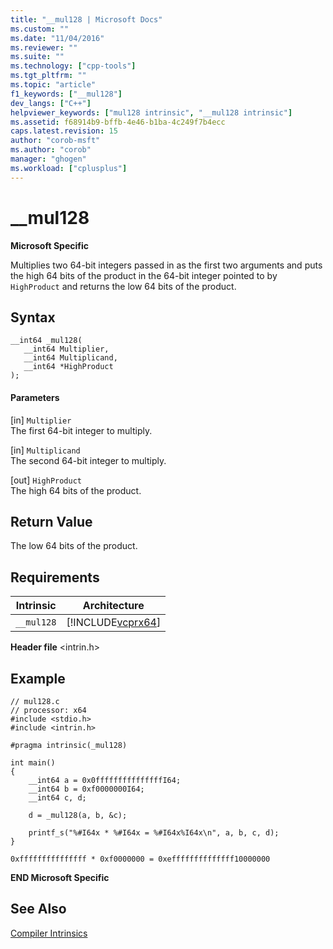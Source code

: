 ```yaml
---
title: "__mul128 | Microsoft Docs"
ms.custom: ""
ms.date: "11/04/2016"
ms.reviewer: ""
ms.suite: ""
ms.technology: ["cpp-tools"]
ms.tgt_pltfrm: ""
ms.topic: "article"
f1_keywords: ["__mul128"]
dev_langs: ["C++"]
helpviewer_keywords: ["mul128 intrinsic", "__mul128 intrinsic"]
ms.assetid: f68914b9-bffb-4e46-b1ba-4c249f7b4ecc
caps.latest.revision: 15
author: "corob-msft"
ms.author: "corob"
manager: "ghogen"
ms.workload: ["cplusplus"]
---
```

# __mul128
**Microsoft Specific**  
  
 Multiplies two 64-bit integers passed in as the first two arguments and puts the high 64 bits of the product in the 64-bit integer pointed to by `HighProduct` and returns the low 64 bits of the product.  
  
## Syntax  
  
```  
__int64 _mul128(   
   __int64 Multiplier,   
   __int64 Multiplicand,   
   __int64 *HighProduct   
);  
```  
  
#### Parameters  
 [in] `Multiplier`  
 The first 64-bit integer to multiply.  
  
 [in] `Multiplicand`  
 The second 64-bit integer to multiply.  
  
 [out] `HighProduct`  
 The high 64 bits of the product.  
  
## Return Value  
 The low 64 bits of the product.  
  
## Requirements  
  
|Intrinsic|Architecture|  
|---------------|------------------|  
|`__mul128`|[!INCLUDE[vcprx64](../assembler/inline/includes/vcprx64_md.md)]|  
  
 **Header file** \<intrin.h>  
  
## Example  
  
```  
// mul128.c  
// processor: x64  
#include <stdio.h>  
#include <intrin.h>  
  
#pragma intrinsic(_mul128)  
  
int main()  
{  
    __int64 a = 0x0fffffffffffffffI64;  
    __int64 b = 0xf0000000I64;  
    __int64 c, d;  
  
    d = _mul128(a, b, &c);  
  
    printf_s("%#I64x * %#I64x = %#I64x%I64x\n", a, b, c, d);  
}  
```  
  
```Output  
0xfffffffffffffff * 0xf0000000 = 0xeffffffffffffff10000000  
```  
  
**END Microsoft Specific**  
  
## See Also  
 [Compiler Intrinsics](../intrinsics/compiler-intrinsics.md)